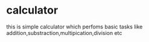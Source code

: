 # calculator
this is simple calculator which perfoms basic tasks like addition,substraction,multipication,division etc 
